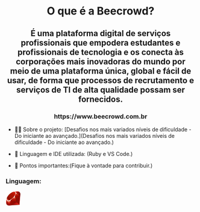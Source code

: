 <h1 align="center">O que é a Beecrowd? </h1>
<h2 align="center"> É uma plataforma digital de serviços profissionais que empodera estudantes e profissionais de tecnologia e os conecta às corporações mais inovadoras do mundo por meio de uma plataforma única, global e fácil de usar, de forma que processos de recrutamento e serviços de TI de alta qualidade possam ser fornecidos.</h2>

<h3 align="center">https://www.beecrowd.com.br</h3>

- 👨‍💻 Sobre o projeto: [Desafios nos mais variados níveis de dificuldade - Do iniciante ao avançado.](Desafios nos mais variados níveis de dificuldade - Do iniciante ao avançado.)

- 📝 Linguagem e IDE utilizada: (Ruby e VS Code.)

- 📄 Pontos importantes:(Fique à vontade para contribuir.)


<p align="left">
</p>

<h3 align="left">Linguagem:</h3>
<p align="left"> <a href="https://www.ruby-lang.org/en/" target="_blank" rel="noreferrer"> <img src="https://raw.githubusercontent.com/devicons/devicon/master/icons/ruby/ruby-original.svg" alt="ruby" width="40" height="40"/> </a> </p>

